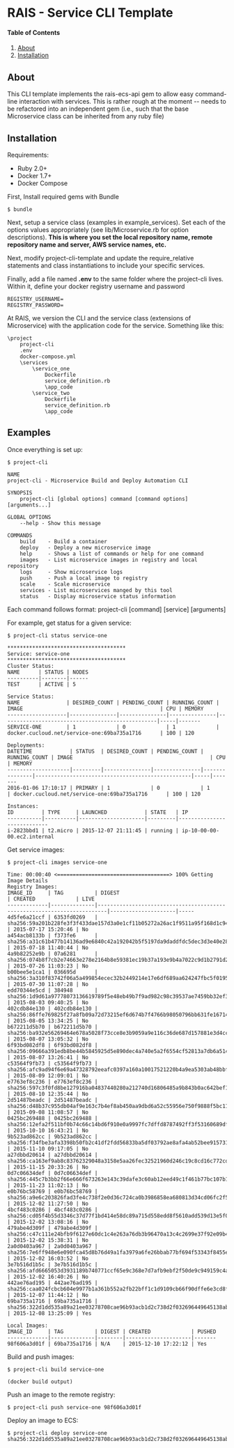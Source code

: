 # RAIS - Service CLI Template


#### Table of Contents
1. [About](#about)
2. [Installation](#installation)

## About

This CLI template implements the rais-ecs-api gem to allow easy command-line interaction with services.  This is rather rough at the moment -- needs to be refactored into an independent gem (i.e., such that the base Microservice class can be inherited from any ruby file)


## Installation

Requirements:
  - Ruby 2.0+
  - Docker 1.7+
  - Docker Compose

First, Install required gems with Bundle

    $ bundle
    

Next, setup a service class (examples in example_services).  Set each of the options values appropriately (see lib/Microservice.rb for option descriptions).  **This is where you set the local repository name, remote repository name and server, AWS service names, etc.**

Next, modify project-cli-template and update the require_relative statements and class instantiations to include your specific services.

Finally, add a file named **.env** to the same folder where the project-cli lives.  Within it, define your docker registry username and password

    REGISTRY_USERNAME=
    REGISTRY_PASSWORD=

At RAIS, we version the CLI and the service class (extensions of Microservice) with the application code for the service. Something like this:

    \project
    	project-cli
    	.env
    	docker-compose.yml
    	\services
    		\service_one
    			Dockerfile
    			service_definition.rb
    			\app_code
    		\service_two
    			Dockerfile
    			service_definition.rb
    			\app_code
    			

## Examples

Once everything is set up:

    $ project-cli
    
    NAME
    project-cli - Microservice Build and Deploy Automation CLI

    SYNOPSIS
        project-cli [global options] command [command options] [arguments...]

    GLOBAL OPTIONS
        --help - Show this message

    COMMANDS
        build    - Build a container
        deploy   - Deploy a new microservice image
        help     - Shows a list of commands or help for one command
        images   - List microservice images in registry and local repository
        logs     - Show microservice logs
        push     - Push a local image to registry
        scale    - Scale microservice
        services - List microservices manged by this tool
        status   - Display microservice status information
  

Each command follows format: project-cli [command] [service] [arguments]

For example, get status for a given service:

    $ project-cli status service-one
    
    **************************************
    Service: service-one
    **************************************
    Cluster Status:
    NAME      | STATUS | NODES
    ----------|--------|------
    TEST      | ACTIVE | 5    

    Service Status:
    NAME               | DESIRED_COUNT | PENDING_COUNT | RUNNING_COUNT | IMAGE                                            | CPU | MEMORY
    -------------------|---------------|---------------|---------------|--------------------------------------------------|-----|-------
    SERVICE-ONE        | 1             | 0             | 1             | docker.cucloud.net/service-one:69ba735a1716      | 100 | 120   

    Deployments:
    DATETIME            | STATUS  | DESIRED_COUNT | PENDING_COUNT | RUNNING_COUNT | IMAGE                                            | CPU | MEMORY
    --------------------|---------|---------------|---------------|---------------|--------------------------------------------------|-----|-------
    2016-01-06 17:10:17 | PRIMARY | 1             | 0             | 1             | docker.cucloud.net/service-one:69ba735a1716      | 100 | 120   

    Instances:
    ID         | TYPE     | LAUNCHED            | STATE   | IP                         
    -----------|----------|---------------------|---------|----------------------------
    i-2823bbd1 | t2.micro | 2015-12-07 21:11:45 | running | ip-10-00-00-00.ec2.internal				
    

Get service images:

    $ project-cli images service-one
    
    Time: 00:00:40 <====================================> 100% Getting Image Details
    Registry Images:
    IMAGE_ID     | TAG          | DIGEST                                                                  | CREATED             | LIVE
    -------------|--------------|-------------------------------------------------------------------------|---------------------|-----
    4d5fe6a21ccf | 6353fd0269   | sha256:59a201b228fe3f3f433dae157d3a0e1cf11b05272a26ac1f9511a95f168d1c94 | 2015-07-17 15:20:46 | No  
    a454acb8133b | f373fe6      | sha256:a31c61b477b14136ad9e6840c42a192042b5f5197da9daddfdc5dec3d3e40e28 | 2015-07-18 11:40:44 | No  
    4a9b82252e9b | 07a6281      | sha256:074b8f7cb2e74663e278e2164b8e59381ec19b37a193e9b4a7022c9d1b2791d2 | 2015-07-26 11:03:23 | No  
    b00bee5e1ca1 | 036695d      | sha256:3a310f83742f06a5a499854ecec32b2449214e17e6df689aa624247fbc5f0195 | 2015-07-30 11:07:28 | No  
    edd70344e5cd | 384948       | sha256:1d9d61a97778073136619789f5e48eb49b7f9ad982c98c39537ae7459bb32ef3 | 2015-08-03 09:40:25 | No  
    402cdb84e130 | 402cdb84e130 | sha256:86ffe769825f27a8fb09a72d73215ef6d674b7f4766b98050796bb631fe16714 | 2015-08-05 13:34:25 | No  
    b672211d5b70 | b672211d5b70 | sha256:ba932e56269464e678a5028f73cce8e3b9059a9e116c36de687d157881e3d4cc | 2015-08-07 13:05:32 | No  
    6f93bd082df8 | 6f93bd082df8 | sha256:09666a391edb8be44b5845925d5e890dec4a740e5a2f6554cf52813a7db6a514 | 2015-08-07 13:26:41 | No  
    c53564f9fb73 | c53564f9fb73 | sha256:afc9ad94f6e69a47328792eeafc0397a160a10017521220b4a9ea5303ab48bbf | 2015-08-09 12:09:01 | No  
    e7763ef8c236 | e7763ef8c236 | sha256:597c3f0fd8be127916ba04837440280a212740d16806485a9b843b0ac642bef1 | 2015-08-10 12:35:44 | No  
    2d51487beadc | 2d51487beadc | sha256:d48b37c955db04af9e163c7b4ef8ab450aa9dbd6a52c55956e750f9888f5bc11 | 2015-09-08 11:08:57 | No  
    0425bc269488 | 0425bc269488 | sha256:12efa2f511bf0b74c66c14bd6f910e0a9997fc7dffd8787492ff3f53160689df | 2015-10-10 16:43:21 | No  
    9b523ad862cc | 9b523ad862cc | sha256:f34fbe3afa3398b50fb2c41df2fdd56833ba5df03792ae8afa4ab52bee915731 | 2015-11-10 09:17:05 | No  
    a27dbbd20614 | a27dbbd20614 | sha256:ca163ef9ab8c83762329048a3158e5aa26fec32521960d246c19c8cd16c772cd | 2015-11-15 20:33:26 | No  
    0d7c06634def | 0d7c06634def | sha256:445c7b3bb2f66e666f673263e143c39dafe3c60ab12eed49c1f461b77bc107b1 | 2015-11-23 11:02:13 | No  
    e0b76bc58769 | e0b76bc58769 | sha256:a9e6c203826fad3fe4c738f2e0d36c724ca0b3986858ea680813d34cd06fc2f5 | 2015-12-02 11:27:50 | No  
    4bcf483c0286 | 4bcf483c0286 | sha256:cd05f4b55d3346c37d77f1bd414e58dc89a715d558edd8f5610add539d13e5f0 | 2015-12-02 13:08:16 | No  
    479abe4d309f | 479abe4d309f | sha256:c47c111e24bfb9f6127e60dc1c4e263a76db3b96470a13c4c2699e37f92e09b4 | 2015-12-02 15:38:31 | No  
    2a0d0403a967 | 2a0d0403a967 | sha256:7e6ff948e6e090fca45d8b76d49a1fa3979a6fe26bbab77bf694f53343f8455e | 2015-12-02 16:03:52 | No  
    3e7b516d1b5c | 3e7b516d1b5c | sha256:afd6665053d3931189b740771ccf65e9c368e7d7afb9ebf2f50de9c949159c4a | 2015-12-02 16:40:26 | No  
    442ae76ad195 | 442ae76ad195 | sha256:caa024fcbcb604e9977b1a361b552a2fb22bff1c1d9109cb66f90dffe6e3cd8f | 2015-12-07 11:44:12 | No  
    69ba735a1716 | 69ba735a1716 | sha256:322d1dd535a89a21ee03278708cae96b93acb1d2c738d2f032696449645138ab | 2015-12-08 13:25:09 | Yes 

    Local Images:
    IMAGE_ID     | TAG          | DIGEST | CREATED             | PUSHED
    -------------|--------------|--------|---------------------|-------
    98f606a3d01f | 69ba735a1716 | N/A    | 2015-12-10 17:22:12 | Yes 
    				


Build and push images:

    $ project-cli build service-one
   
    (docker build output)
   

Push an image to the remote registry:

    $ project-cli push service-one 98f606a3d01f


Deploy an image to ECS:

    $ project-cli deploy service-one sha256:322d1dd535a89a21ee03278708cae96b93acb1d2c738d2f032696449645138ab

